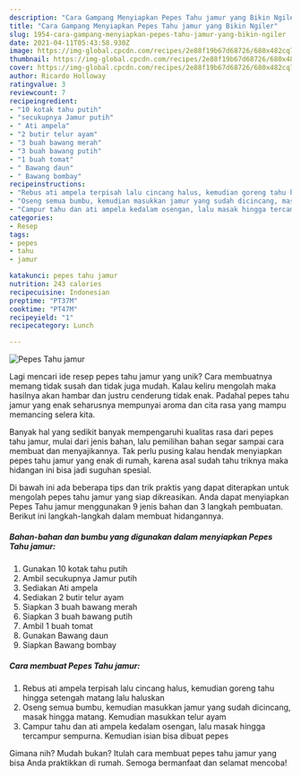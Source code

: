 ```yaml
---
description: "Cara Gampang Menyiapkan Pepes Tahu jamur yang Bikin Ngiler"
title: "Cara Gampang Menyiapkan Pepes Tahu jamur yang Bikin Ngiler"
slug: 1954-cara-gampang-menyiapkan-pepes-tahu-jamur-yang-bikin-ngiler
date: 2021-04-11T05:43:58.930Z
image: https://img-global.cpcdn.com/recipes/2e88f19b67d68726/680x482cq70/pepes-tahu-jamur-foto-resep-utama.jpg
thumbnail: https://img-global.cpcdn.com/recipes/2e88f19b67d68726/680x482cq70/pepes-tahu-jamur-foto-resep-utama.jpg
cover: https://img-global.cpcdn.com/recipes/2e88f19b67d68726/680x482cq70/pepes-tahu-jamur-foto-resep-utama.jpg
author: Ricardo Holloway
ratingvalue: 3
reviewcount: 7
recipeingredient:
- "10 kotak tahu putih"
- "secukupnya Jamur putih"
- " Ati ampela"
- "2 butir telur ayam"
- "3 buah bawang merah"
- "3 buah bawang putih"
- "1 buah tomat"
- " Bawang daun"
- " Bawang bombay"
recipeinstructions:
- "Rebus ati ampela terpisah lalu cincang halus, kemudian goreng tahu hingga setengah matang lalu haluskan"
- "Oseng semua bumbu, kemudian masukkan jamur yang sudah dicincang, masak hingga matang. Kemudian masukkan telur ayam"
- "Campur tahu dan ati ampela kedalam osengan, lalu masak hingga tercampur sempurna. Kemudian isian bisa dibuat pepes"
categories:
- Resep
tags:
- pepes
- tahu
- jamur

katakunci: pepes tahu jamur 
nutrition: 243 calories
recipecuisine: Indonesian
preptime: "PT37M"
cooktime: "PT47M"
recipeyield: "1"
recipecategory: Lunch

---
```



![Pepes Tahu jamur](https://img-global.cpcdn.com/recipes/2e88f19b67d68726/680x482cq70/pepes-tahu-jamur-foto-resep-utama.jpg)

Lagi mencari ide resep pepes tahu jamur yang unik? Cara membuatnya memang tidak susah dan tidak juga mudah. Kalau keliru mengolah maka hasilnya akan hambar dan justru cenderung tidak enak. Padahal pepes tahu jamur yang enak seharusnya mempunyai aroma dan cita rasa yang mampu memancing selera kita.



Banyak hal yang sedikit banyak mempengaruhi kualitas rasa dari pepes tahu jamur, mulai dari jenis bahan, lalu pemilihan bahan segar sampai cara membuat dan menyajikannya. Tak perlu pusing kalau hendak menyiapkan pepes tahu jamur yang enak di rumah, karena asal sudah tahu triknya maka hidangan ini bisa jadi suguhan spesial.


Di bawah ini ada beberapa tips dan trik praktis yang dapat diterapkan untuk mengolah pepes tahu jamur yang siap dikreasikan. Anda dapat menyiapkan Pepes Tahu jamur menggunakan 9 jenis bahan dan 3 langkah pembuatan. Berikut ini langkah-langkah dalam membuat hidangannya.

<!--inarticleads1-->

##### Bahan-bahan dan bumbu yang digunakan dalam menyiapkan Pepes Tahu jamur:

1. Gunakan 10 kotak tahu putih
1. Ambil secukupnya Jamur putih
1. Sediakan  Ati ampela
1. Sediakan 2 butir telur ayam
1. Siapkan 3 buah bawang merah
1. Siapkan 3 buah bawang putih
1. Ambil 1 buah tomat
1. Gunakan  Bawang daun
1. Siapkan  Bawang bombay




<!--inarticleads2-->

##### Cara membuat Pepes Tahu jamur:

1. Rebus ati ampela terpisah lalu cincang halus, kemudian goreng tahu hingga setengah matang lalu haluskan
1. Oseng semua bumbu, kemudian masukkan jamur yang sudah dicincang, masak hingga matang. Kemudian masukkan telur ayam
1. Campur tahu dan ati ampela kedalam osengan, lalu masak hingga tercampur sempurna. Kemudian isian bisa dibuat pepes




Gimana nih? Mudah bukan? Itulah cara membuat pepes tahu jamur yang bisa Anda praktikkan di rumah. Semoga bermanfaat dan selamat mencoba!
